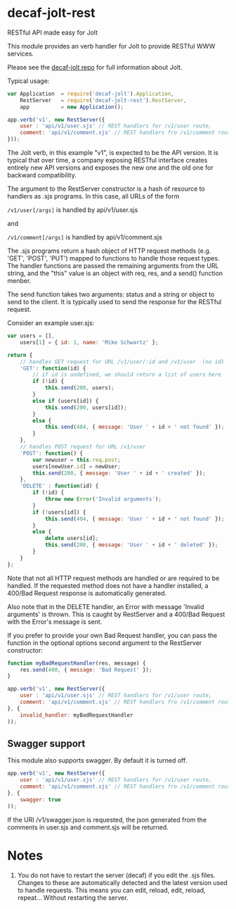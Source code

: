 # decaf-jolt-rest
RESTful API made easy for Jolt

This module provides an verb handler for Jolt to provide RESTful WWW services.

Please see the [decaf-jolt repo](https://github.com/decafjs/decaf-jolt) for full information about Jolt.

Typical usage:

```javascript
var Application  = require('decaf-jolt').Application,
    RestServer   = require('decaf-jolt-rest').RestServer,
    app          = new Application();

app.verb('v1', new RestServer({
    user : 'api/v1/user.sjs' // REST handlers for /v1/user route,
    comment: 'api/v1/comment.sjs' // REST handlers fro /v1/comment route
}));
```

The Jolt verb, in this example "v1", is expected to be the API version.  It is typical that over time, a company exposing RESTful interface creates entirely new API versions and exposes the new one and the old one for backward compatibility.  

The argument to the RestServer constructor is a hash of resource to handlers as .sjs programs. In this case, all URLs of the form

```/v1/user[/args]``` is handled by api/v1/user.sjs

and

```/v1/comment[/args]``` is handled by api/v1/comment.sjs

The .sjs programs return a hash object of HTTP request methods (e.g. 'GET', 'POST', 'PUT') mapped to functions to handle those request types.  The handler functions are passed the remaining arguments from the URL string, and the "this" value is an object with req, res, and a send() function menber.  

The send function takes two arguments: status and a string or object to send to the client.  It is typically used to send the response for the RESTful request.

Consider an example user.sjs:

```javascript
var users = [],
	users[1] = { id: 1, name: 'Mike Schwartz' };

return {
	// handles GET request for URL /v1/user/:id and /v1/user  (no id)
	'GET': function(id) {
		// if id is undefined, we should return a list of users here
		if (!id) {
			this.send(200, users);
		}
		else if (users[id]) {
			this.send(200, users[id]);
		}
		else {
			this.send(404, { message: 'User ' + id + ' not found' });
		}
	},
	// handles POST request for URL /v1/user
	'POST': function() {
		var newuser = this.req.post;
		users[newUser.id] = newUser;
		this.send(200, { message: 'User ' + id + ' created' });
	},
	'DELETE' : function(id) {
		if (!id) {
			throw new Error('Invalid arguments');
		}
		if (!users[id]) {
			this.send(404, { message: 'User ' + id + ' not found' });
		}
		else {
			delete users[id];
			this.send(200, { message: 'User ' + id + ' deleted' });
		}
	}
};
```

Note that not all HTTP request methods are handled or are required to be handled.  If the requested method does not have a handler installed, a 400/Bad Request response is automatically generated.

Also note that in the DELETE handler, an Error with message 'Invalid arguments' is thrown.  This is caught by RestServer and a 400/Bad Request with the Error's message is sent.

If you prefer to provide your own Bad Request handler, you can pass the function in the optional options second argument to the RestServer constructor:

```javascript
function myBadRequestHandler(res, message) {
	res.send(400, { message: 'Bad Request' });
}

app.verb('v1', new RestServer({
    user : 'api/v1/user.sjs' // REST handlers for /v1/user route,
    comment: 'api/v1/comment.sjs' // REST handlers fro /v1/comment route
}, {
    invalid_handler: myBadRequestHandler
));


```

## Swagger support

This module also supports swagger.  By default it is turned off.

```javascript
app.verb('v1', new RestServer({
    user : 'api/v1/user.sjs' // REST handlers for /v1/user route,
    comment: 'api/v1/comment.sjs' // REST handlers fro /v1/comment route
}, {
    swagger: true
));
```

If the URI /v1/swagger.json is requested, the json generated from the comments in user.sjs and comment.sjs will be returned.

# Notes
1. You do not have to restart the server (decaf) if you edit the .sjs files.  Changes to these are automatically detected and the latest version used to handle requests.  This means you can edit, reload, edit, reload, repeat... Without restarting the server.
